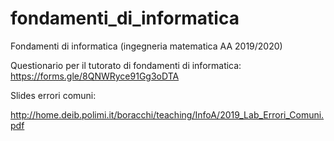 # fondamenti_di_informatica
Fondamenti di informatica (ingegneria matematica AA 2019/2020)

Questionario per il tutorato di fondamenti di informatica:
https://forms.gle/8QNWRyce91Gg3oDTA

Slides errori comuni:

http://home.deib.polimi.it/boracchi/teaching/InfoA/2019_Lab_Errori_Comuni.pdf
